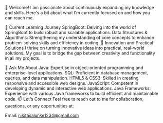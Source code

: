 
<!---
nikitasalunke24/nikitasalunke24 is a ✨ special ✨ repository because its `README.md` (this file) appears on your GitHub profile.
You can click the Preview link to take a look at your changes.
--->
🌱 Welcome! I am passionate about continuously expanding my knowledge and skills. Here's a bit about what I'm currently focused on and how you can reach me.

🌱 Current Learning Journey
SpringBoot: Delving into the world of SpringBoot to build robust and scalable applications.
Data Structures & Algorithms: Strengthening my understanding of core concepts to enhance problem-solving skills and efficiency in coding.
🚀 Innovation and Practical Solutions
I thrive on turning innovative ideas into practical, real-world solutions. My goal is to bridge the gap between creativity and functionality in all my projects.

💬 Ask Me About
Java: Expertise in object-oriented programming and enterprise-level applications.
SQL: Proficient in database management, queries, and data manipulation.
HTML5 & CSS3: Skilled in creating responsive and accessible web designs.
JavaScript: Competent in developing dynamic and interactive web applications.
Java Frameworks: Experience with various Java frameworks to build efficient and maintainable code.
📫 Let's Connect
Feel free to reach out to me for collaboration, questions, or any opportunities at:

Email: nikitasalunke1234@gmail.com
